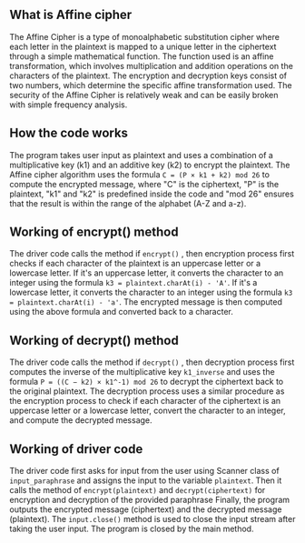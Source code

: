 ## What is Affine cipher ##

The Affine Cipher is a type of monoalphabetic substitution cipher where each letter in the plaintext is mapped to a unique letter in the ciphertext through a simple mathematical function. The function used is an affine transformation, which involves multiplication and addition operations on the characters of the plaintext. The encryption and decryption keys consist of two numbers, which determine the specific affine transformation used. The security of the Affine Cipher is relatively weak and can be easily broken with simple frequency analysis.

## How the code works ##
The program takes user input as plaintext and uses a combination of a multiplicative key (k1) and an additive key (k2) to encrypt the plaintext. The Affine cipher algorithm uses the formula `C = (P × k1 + k2) mod 26` to compute the encrypted message, where "C" is the ciphertext, "P" is the plaintext, "k1" and "k2" is predefined inside the code and "mod 26" ensures that the result is within the range of the alphabet (A-Z and a-z).

## Working of encrypt() method ##
The driver code calls the method if `encrypt()` , then encryption process first checks if each character of the plaintext is an uppercase letter or a lowercase letter. If it's an uppercase letter, it converts the character to an integer using the formula `k3 = plaintext.charAt(i) - 'A'`. If it's a lowercase letter, it converts the character to an integer using the formula `k3 = plaintext.charAt(i) - 'a'`. The encrypted message is then computed using the above formula and converted back to a character.

## Working of decrypt() method ##
The driver code calls the method if `decrypt()` , then decryption process first computes the inverse of the multiplicative key `k1_inverse` and uses the formula `P = ((C − k2) × k1^-1) mod 26` to decrypt the ciphertext back to the original plaintext. The decryption process uses a similar procedure as the encryption process to check if each character of the ciphertext is an uppercase letter or a lowercase letter, convert the character to an integer, and compute the decrypted message.

## Working of driver code ## 
The driver code first asks for input from the user using Scanner class of `input_paraphrase` and assigns the input to the variable `plaintext`.
Then it calls the method of `encrypt(plaintext)` and `decrypt(ciphertext)` for encryption and decryption of the provided paraphrase
Finally, the program outputs the encrypted message (ciphertext) and the decrypted message (plaintext). The `input.close()` method is used to close the input stream after taking the user input. The program is closed by the main method.
